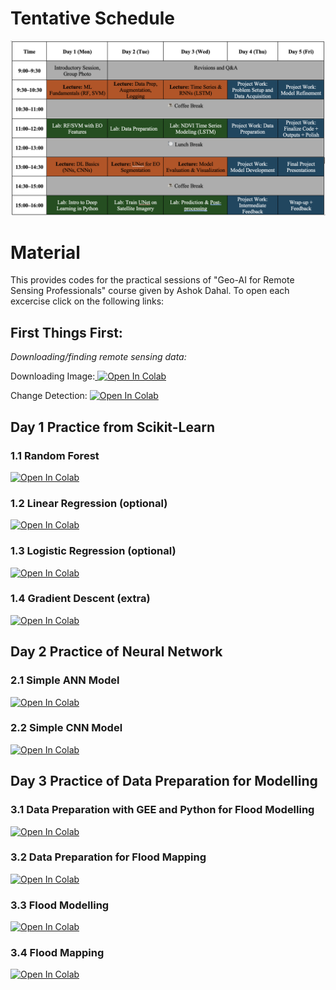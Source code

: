 # Tentative Schedule
<img src="Course Details/Content2025.png" alt="Course Content"/>

# Material
This provides codes for the practical sessions of "Geo-AI for Remote Sensing Professionals" course given by Ashok Dahal. To open each excercise click on the following links:

## First Things First:
*Downloading/finding remote sensing data:* 

Downloading Image:<a target="_blank" href="https://github.com/ashokdahal/bigdata-geoai/blob/main/bigdata-excercises/DownloadImage.ipynb">
  <img src="https://colab.research.google.com/assets/colab-badge.svg" alt="Open In Colab"/>
</a>

Change Detection:  <a target="_blank" href="https://colab.research.google.com/github/ashokdahal/GISTDA-Course/blob/master/Material/Day%201/RandomForestUCMERCED.ipynb">
  <img src="https://colab.research.google.com/assets/colab-badge.svg" alt="Open In Colab"/>
</a>

## Day 1 Practice from Scikit-Learn
### 1.1 Random Forest
 <a target="_blank" href="https://colab.research.google.com/github/ashokdahal/GISTDA-Course/blob/master/Material/Day%201/RandomForestUCMERCED.ipynb">
  <img src="https://colab.research.google.com/assets/colab-badge.svg" alt="Open In Colab"/>
</a>

### 1.2 Linear Regression (optional)
 <a target="_blank" href="https://colab.research.google.com/github/ashokdahal/GISTDA-Course/blob/master/Material/Day%201/Practice/plot_ols.ipynb">
  <img src="https://colab.research.google.com/assets/colab-badge.svg" alt="Open In Colab"/>
</a>

### 1.3 Logistic Regression (optional)
 <a target="_blank" href="https://colab.research.google.com/github/ashokdahal/GISTDA-Course/blob/master/Material/Day%201/Practice/plot_logistic.ipynb">
  <img src="https://colab.research.google.com/assets/colab-badge.svg" alt="Open In Colab"/>
</a>

### 1.4 Gradient Descent (extra)
 <a target="_blank" href="https://colab.research.google.com/github/ashokdahal/GISTDA-Course/blob/master/Material/Day%201/Practice/plot_sgd_early_stopping.ipynb">
  <img src="https://colab.research.google.com/assets/colab-badge.svg" alt="Open In Colab"/>
</a>

## Day 2 Practice of Neural Network
### 2.1 Simple ANN Model
<a target="_blank" href="https://colab.research.google.com/github/ashokdahal/GISTDA-Course/blob/master/Material/Day%202/Excercise/ANN/ANN.ipynb">
  <img src="https://colab.research.google.com/assets/colab-badge.svg" alt="Open In Colab"/>
</a>


### 2.2 Simple CNN Model
<a target="_blank" href="https://colab.research.google.com/github/ashokdahal/GISTDA-Course/blob/master/Material/Day%202/Excercise/CNN/CNN.ipynb">
  <img src="https://colab.research.google.com/assets/colab-badge.svg" alt="Open In Colab"/>
</a>

## Day 3 Practice of Data Preparation for Modelling
### 3.1 Data Preparation with GEE and Python for Flood Modelling
<a target="_blank" href="https://colab.research.google.com/github/ashokdahal/GISTDA-Course/blob/master/Material/Day%203/Excercise/Data%20Preparation/DataPrepModelling.ipynb">
  <img src="https://colab.research.google.com/assets/colab-badge.svg" alt="Open In Colab"/>
</a>

### 3.2 Data Preparation for Flood Mapping
<a target="_blank" href="https://colab.research.google.com/github/ashokdahal/GISTDA-Course/blob/master/Material/Day%203/Excercise/Data%20Preparation/DataPreparationMapping.ipynb">
  <img src="https://colab.research.google.com/assets/colab-badge.svg" alt="Open In Colab"/>
</a>

### 3.3 Flood Modelling
<a target="_blank" href="https://colab.research.google.com/github/ashokdahal/GISTDA-Course/blob/master/Material/Day%203/Excercise/Model%20Building/Modelling.ipynb">
  <img src="https://colab.research.google.com/assets/colab-badge.svg" alt="Open In Colab"/>
</a>

### 3.4 Flood Mapping
<a target="_blank" href="https://colab.research.google.com/github/ashokdahal/GISTDA-Course/blob/master/Material/Day%203/Excercise/Model%20Building/Mapping.ipynb">
  <img src="https://colab.research.google.com/assets/colab-badge.svg" alt="Open In Colab"/>
</a>
